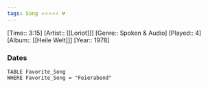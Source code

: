 ```yaml
---
tags: Song ⭐⭐⭐⭐⭐ 💔
---
```

[Time:: 3:15]
[Artist:: [[Loriot]]]
[Genre:: Spoken & Audio]
[Played:: 4]
[Album:: [[Heile Welt]]]
[Year:: 1978]
### Dates
````dataview
TABLE Favorite_Song
WHERE Favorite_Song = "Feierabend"
````